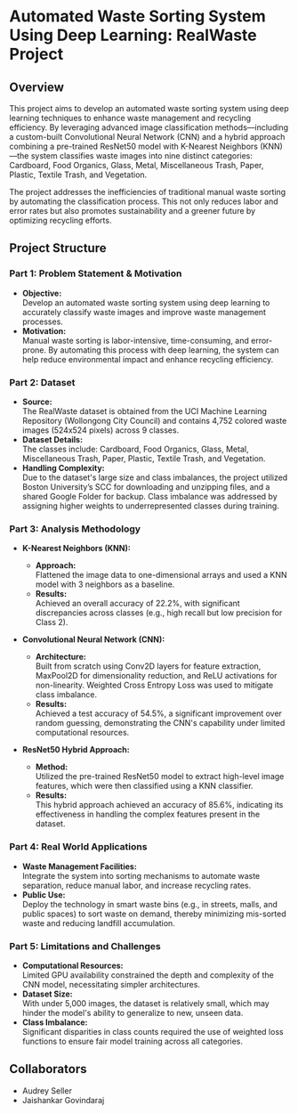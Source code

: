# Automated Waste Sorting System Using Deep Learning: RealWaste Project

## Overview
This project aims to develop an automated waste sorting system using deep learning techniques to enhance waste management and recycling efficiency. By leveraging advanced image classification methods—including a custom-built Convolutional Neural Network (CNN) and a hybrid approach combining a pre-trained ResNet50 model with K-Nearest Neighbors (KNN)—the system classifies waste images into nine distinct categories: Cardboard, Food Organics, Glass, Metal, Miscellaneous Trash, Paper, Plastic, Textile Trash, and Vegetation.

The project addresses the inefficiencies of traditional manual waste sorting by automating the classification process. This not only reduces labor and error rates but also promotes sustainability and a greener future by optimizing recycling efforts.

## Project Structure

### Part 1: Problem Statement & Motivation
- **Objective:**  
  Develop an automated waste sorting system using deep learning to accurately classify waste images and improve waste management processes.
- **Motivation:**  
  Manual waste sorting is labor-intensive, time-consuming, and error-prone. By automating this process with deep learning, the system can help reduce environmental impact and enhance recycling efficiency.

### Part 2: Dataset
- **Source:**  
  The RealWaste dataset is obtained from the UCI Machine Learning Repository (Wollongong City Council) and contains 4,752 colored waste images (524x524 pixels) across 9 classes.
- **Dataset Details:**  
  The classes include: Cardboard, Food Organics, Glass, Metal, Miscellaneous Trash, Paper, Plastic, Textile Trash, and Vegetation.
- **Handling Complexity:**  
  Due to the dataset's large size and class imbalances, the project utilized Boston University’s SCC for downloading and unzipping files, and a shared Google Folder for backup. Class imbalance was addressed by assigning higher weights to underrepresented classes during training.

### Part 3: Analysis Methodology
- **K-Nearest Neighbors (KNN):**
  - **Approach:**  
    Flattened the image data to one-dimensional arrays and used a KNN model with 3 neighbors as a baseline.
  - **Results:**  
    Achieved an overall accuracy of 22.2%, with significant discrepancies across classes (e.g., high recall but low precision for Class 2).
  
- **Convolutional Neural Network (CNN):**
  - **Architecture:**  
    Built from scratch using Conv2D layers for feature extraction, MaxPool2D for dimensionality reduction, and ReLU activations for non-linearity. Weighted Cross Entropy Loss was used to mitigate class imbalance.
  - **Results:**  
    Achieved a test accuracy of 54.5%, a significant improvement over random guessing, demonstrating the CNN's capability under limited computational resources.
  
- **ResNet50 Hybrid Approach:**
  - **Method:**  
    Utilized the pre-trained ResNet50 model to extract high-level image features, which were then classified using a KNN classifier.
  - **Results:**  
    This hybrid approach achieved an accuracy of 85.6%, indicating its effectiveness in handling the complex features present in the dataset.

### Part 4: Real World Applications
- **Waste Management Facilities:**  
  Integrate the system into sorting mechanisms to automate waste separation, reduce manual labor, and increase recycling rates.
- **Public Use:**  
  Deploy the technology in smart waste bins (e.g., in streets, malls, and public spaces) to sort waste on demand, thereby minimizing mis-sorted waste and reducing landfill accumulation.

### Part 5: Limitations and Challenges
- **Computational Resources:**  
  Limited GPU availability constrained the depth and complexity of the CNN model, necessitating simpler architectures.
- **Dataset Size:**  
  With under 5,000 images, the dataset is relatively small, which may hinder the model's ability to generalize to new, unseen data.
- **Class Imbalance:**  
  Significant disparities in class counts required the use of weighted loss functions to ensure fair model training across all categories.

## Collaborators
- Audrey Seller
- Jaishankar Govindaraj
